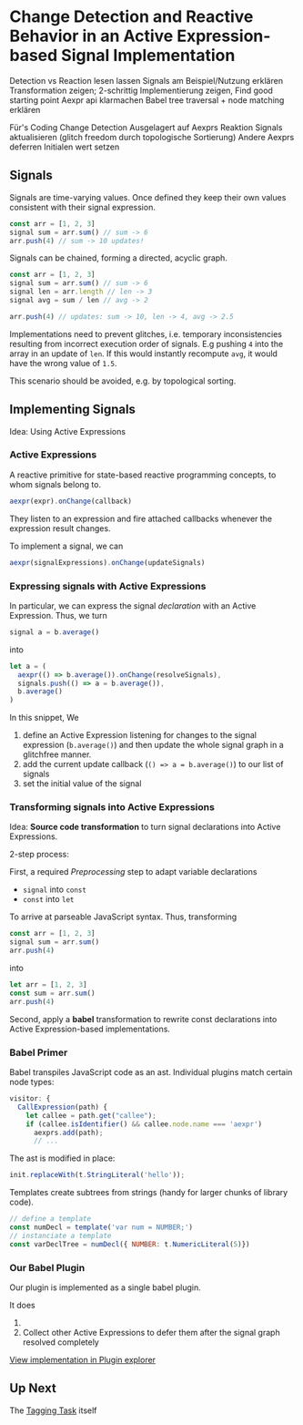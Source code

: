 # Change Detection and Reactive Behavior in an Active Expression-based Signal Implementation

Detection vs Reaction lesen lassen
Signals am Beispiel/Nutzung erklären
Transformation zeigen; 2-schrittig
Implementierung zeigen, Find good starting point
Aexpr api klarmachen
Babel tree traversal + node matching erklären

Für's Coding
Change Detection
Ausgelagert auf Aexprs
Reaktion
Signals aktualisieren (glitch freedom durch topologische Sortierung)
Andere Aexprs deferren
Initialen wert setzen

## Signals

Signals are time-varying values.
Once defined they keep their own values consistent with their signal expression.

```javascript
const arr = [1, 2, 3]
signal sum = arr.sum() // sum -> 6
arr.push(4) // sum -> 10 updates!
```

Signals can be chained, forming a directed, acyclic graph.

```javascript
const arr = [1, 2, 3]
signal sum = arr.sum() // sum -> 6
signal len = arr.length // len -> 3
signal avg = sum / len // avg -> 2

arr.push(4) // updates: sum -> 10, len -> 4, avg -> 2.5
```

<graphviz-dot>
  <script type="graphiviz">
    digraph H {
      node [fontname="Arial"];
      arr [shape="box" label="arr"];
      sum [label="sum"];
      len [label="len"];
      avg [label="avg"];
      arr -> sum;
      arr -> len;
      len -> avg;
      sum -> avg;
    }
  </script>
</graphviz-dot>

Implementations need to prevent glitches, i.e. temporary inconsistencies resulting from incorrect execution order of signals. E.g pushing `4` into the array in an update of `len`. If this would instantly recompute `avg`, it would have the wrong value of `1.5`.

<graphviz-dot>
  <script type="graphiviz">
    digraph H {
      node [fontname="Arial"];
      arr [color=darkgreen shape="box" label="arr"];
      sum [label="sum"];
      len [color=grey label="len"];
      avg [color=red label="avg"];
      arr -> sum;
      arr -> len [color=grey style=dashed label="update"];
      len -> avg [color=grey style=dashed label="update"];
      sum -> avg;
    }
  </script>
</graphviz-dot>

This scenario should be avoided, e.g. by topological sorting.

## Implementing Signals

Idea: Using Active Expressions

### Active Expressions

A reactive primitive for state-based reactive programming concepts, to whom signals belong to.

```javascript
aexpr(expr).onChange(callback)
```

They listen to an expression and fire attached callbacks whenever the expression result changes.

To implement a signal, we can

```javascript
aexpr(signalExpressions).onChange(updateSignals)
```

### Expressing signals with Active Expressions

In particular, we can express the signal *declaration* with an Active Expression. Thus, we turn

```javascript
signal a = b.average()
```

into

```javascript
let a = (
  aexpr(() => b.average()).onChange(resolveSignals),
  signals.push(() => a = b.average()),
  b.average()
)
```

In this snippet, We

1. define an Active Expression listening for changes to the signal expression (`b.average()`) and then update the whole signal graph in a glitchfree manner.
2. add the current update callback (`() => a = b.average()`) to our list of signals
3. set the initial value of the signal

### Transforming signals into Active Expressions

Idea: **Source code transformation** to turn signal declarations into Active Expressions.

2-step process:

First, a required *Preprocessing* step to adapt variable declarations
- `signal` into `const`
- `const` into `let`

To arrive at parseable JavaScript syntax. Thus, transforming

```javascript
const arr = [1, 2, 3]
signal sum = arr.sum()
arr.push(4)
```

into

```javascript
let arr = [1, 2, 3]
const sum = arr.sum()
arr.push(4)
```

Second, apply a **babel** transformation to rewrite const declarations into Active Expression-based implementations.

### Babel Primer

Babel transpiles JavaScript code as an ast.
Individual plugins match certain node types:

```javascript
visitor: {
  CallExpression(path) {
    let callee = path.get("callee");
    if (callee.isIdentifier() && callee.node.name === 'aexpr')
      aexprs.add(path);
      // ...
```

The ast is modified in place:

```javascript
init.replaceWith(t.StringLiteral('hello'));
```

Templates create subtrees from strings (handy for larger chunks of library code).

```javascript
// define a template
const numDecl = template('var num = NUMBER;')
// instanciate a template
const varDeclTree = numDecl({ NUMBER: t.NumericLiteral(5)})
```

### Our Babel Plugin

Our plugin is implemented as a single babel plugin.

It does

1. 
2. Collect other Active Expressions to defer them after the signal graph resolved completely


[View implementation in Plugin explorer](open://lively-plugin-explorer)

## Up Next

The [Tagging Task](browse://demos/stefan/aexpr-diss-inter-tagger-reliability/task/task.md) itself
